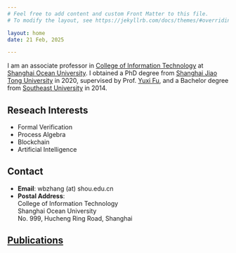 ```yaml
---
# Feel free to add content and custom Front Matter to this file.
# To modify the layout, see https://jekyllrb.com/docs/themes/#overriding-theme-defaults

layout: home
date: 21 Feb, 2025

---
```


I am an associate professor in [College of Information Technology][college-shou] at [Shanghai Ocean University][shou].
I obtained a PhD degree from [Shanghai Jiao Tong University][sjtu] in 2020, supervised by Prof. [Yuxi Fu][yuxi],
and a Bachelor degree from [Southeast University][seu] in 2014.


## Reseach Interests
- Formal Verification
- Process Algebra
- Blockchain
- Artificial Intelligence

## Contact 
- <b>Email</b>: wbzhang (at) shou.edu.cn<br> 
- <b>Postal Address</b>: <br>College of Information Technology <br> Shanghai Ocean University <br> No. 999, Hucheng Ring Road, Shanghai <br> 

## [Publications][publication] 

[publication]: https://wenbozhang.github.io/publications/
[college-shou]: https://xxxy.shou.edu.cn
[shou]: https://www.shou.edu.cn
[sjtu]: https://www.sjtu.edu.cn/
[seu]: https://www.seu.edu.cn/
[yuxi]: http://basics.sjtu.edu.cn/~yuxi/
